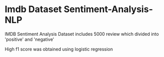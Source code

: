 # Imdb Dataset Sentiment-Analysis-NLP

IMDB Sentiment Analysis
Dataset includes 5000 review which divided into 'positive' and 'negative'

High f1 score was obtained using logistic regression
